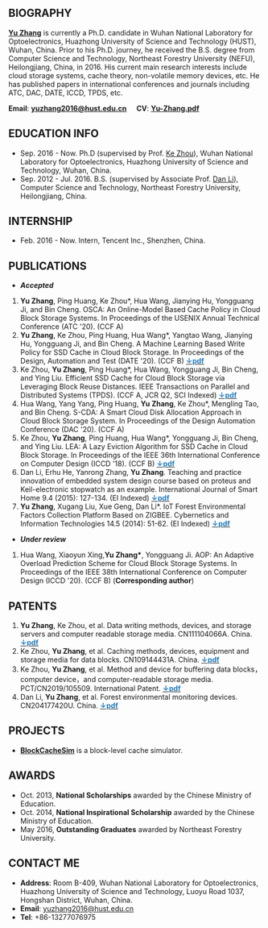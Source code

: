 ## BIOGRAPHY
**[Yu Zhang](https://github.com/zhangyu-hust)** is currently a Ph.D. candidate in Wuhan National Laboratory for Optoelectronics, Huazhong University of Science and Technology (HUST), Wuhan, China. Prior to his Ph.D. journey, he received the B.S. degree from Computer Science and Technology, Northeast Forestry University (NEFU), Heilongjiang, China, in 2016. His current main research interests include cloud storage systems, cache theory, non-volatile memory devices, etc. He has published papers in international conferences and journals including ATC, DAC, DATE, ICCD, TPDS, etc.

**Email**: **[yuzhang2016@hust.edu.cn](yuzhang2016@hust.edu.cn)** &nbsp;&nbsp;&nbsp; **CV**: **[Yu-Zhang.pdf](yu-zhang.pdf)**

## EDUCATION INFO
- Sep. 2016 - Now. Ph.D (supervised by Prof. [Ke Zhou](http://faculty.hust.edu.cn/zhouke2/zh_CN/index.htm)), Wuhan National Laboratory for Optoelectronics, Huazhong University of Science and Technology, Wuhan, China.
- Sep. 2012 - Jul. 2016. B.S. (supervised by Associate Prof. [Dan Li](https://icec.nefu.edu.cn/info/1023/1576.htm)), Computer Science and Technology, Northeast Forestry University, Heilongjiang, China.

## INTERNSHIP
- Feb. 2016 - Now. Intern, Tencent Inc., Shenzhen, China.

## PUBLICATIONS
- ***Accepted***
<ol>
<li><strong>Yu Zhang</strong>, Ping Huang, Ke Zhou*, Hua Wang, Jianying Hu, Yongguang Ji, and Bin Cheng. OSCA: An Online-Model Based Cache Policy in Cloud Block Storage Systems. In Proceedings of the USENIX Annual Technical Conference (ATC '20). (CCF A)</li>

<li><strong>Yu Zhang</strong>, Ke Zhou, Ping Huang, Hua Wang*, Yangtao Wang, Jianying Hu, Yongguang Ji, and Bin Cheng. A Machine Learning Based Write Policy for SSD Cache in Cloud Block Storage. In Proceedings of the Design, Automation and Test (DATE '20). (CCF B) <a href="https://ieeexplore.ieee.org/stamp/stamp.jsp?tp=&arnumber=9116539"><strong><font color="#267cb9">↓pdf</font></strong></a> </li>

<li>Ke Zhou, <strong>Yu Zhang</strong>, Ping Huang*, Hua Wang, Yongguang Ji, Bin Cheng, and Ying Liu. Efficient SSD Cache for Cloud Block Storage via Leveraging Block Reuse Distances. IEEE Transactions on Parallel and Distributed Systems (TPDS). (CCF A, JCR Q2, SCI Indexed) <a href="https://ieeexplore.ieee.org/stamp/stamp.jsp?tp=&arnumber=9091319"><strong><font color="#267cb9">↓pdf</font></strong></a></li>

<li>Hua Wang, Yang Yang, Ping Huang, <strong>Yu Zhang</strong>, Ke Zhou*, Mengling Tao, and Bin Cheng. S-CDA: A Smart Cloud Disk Allocation Approach in Cloud Block Storage System. In Proceedings of the Design Automation Conference (DAC '20). (CCF A)</li>
 
<li>Ke Zhou, <strong>Yu Zhang</strong>, Ping Huang, Hua Wang*, Yongguang Ji, Bin Cheng, and Ying Liu. LEA: A Lazy Eviction Algorithm for SSD Cache in Cloud Block Storage. In Proceedings of the IEEE 36th International Conference on Computer Design (ICCD '18). (CCF B) <a href="https://ieeexplore.ieee.org/stamp/stamp.jsp?arnumber=8615741"><strong><font color="#267cb9">↓pdf</font></strong></a></li>

<li>Dan Li, Erhu He, Yanrong Zhang, <strong>Yu Zhang</strong>. Teaching and practice innovation of embedded system design course based on proteus and Keil-electronic stopwatch as an example. International Journal of Smart Home 9.4 (2015): 127-134. (EI Indexed) <a href="https://pdfs.semanticscholar.org/f994/4838dc0a8dd2fb0cdf9152ac6fe935bb2e41.pdf?_ga=2.13157940.2029911364.1588930479-1326549745.1588748265"><strong><font color="#267cb9">↓pdf</font></strong></a> </li>

<li><strong>Yu Zhang</strong>, Xugang Liu, Xue Geng, Dan Li*. IoT Forest Environmental Factors Collection Platform Based on ZIGBEE. Cybernetics and Information Technologies 14.5 (2014): 51-62. (EI Indexed) <a href="http://www.cit.iit.bas.bg/CIT_2014/v14-s/6BJTU--06-md-Gotovo.pdf"><strong><font color="#267cb9">↓pdf</font></strong></a></li>
</ol>

- ***Under review***
<ol>
<!--li><strong>Yu Zhang</strong>, Ping Huang, Ke Zhou*, Hua Wang, Jianying Hu, Yongguang Ji, and Bin Cheng. Efficient Cache Allocation Scheme for Cloud Block Storage via using an Online Cache Model. IEEE Transactions on Computers (TC). (CCF A, JCR Q2, SCI Indexed)</li-->
 
<!--li><strong>Yu Zhang</strong>, Ke Zhou*. A survey on AI for storage. ACM Transactions on Storage (TOS). (CCF A, JCR Q3, SCI Indexed)</li-->
 
<li>Hua Wang, Xiaoyun Xing,<strong>Yu Zhang*</strong>, Yongguang Ji. AOP: An Adaptive Overload Prediction Scheme for Cloud Block Storage Systems. In Proceedings of the IEEE 38th International Conference on Computer Design (ICCD '20). (CCF B) (<strong>Corresponding author</strong>)</li>
</ol>

## PATENTS
<ol>
<li><strong>Yu Zhang</strong>, Ke Zhou, et al. Data writing methods, devices, and storage servers and computer readable storage media. CN111104066A. China. <a href="https://patentimages.storage.googleapis.com/f8/01/59/6d2c525e9319cf/CN111104066A.pdf"><strong><font color="#267cb9">↓pdf</font></strong></a></li>

<li>Ke Zhou, <strong>Yu Zhang</strong>, et al. Caching methods, devices, equipment and storage media for data blocks. CN109144431A. China. <a href="https://patentimages.storage.googleapis.com/ca/00/49/c9e97d9c67a2b0/CN109144431A.pdf"><strong><font color="#267cb9">↓pdf</font></strong></a></li>

<li>Ke Zhou, <strong>Yu Zhang</strong>, et al. Method and device for buffering data blocks，computer device，and computer-readable storage media. PCT/CN2019/105509. International Patent. <a href="https://patentimages.storage.googleapis.com/9f/7c/65/889271bec72e7a/WO2020063355A1.pdf"><strong><font color="#267cb9">↓pdf</font></strong></a></li>

<li>Dan Li, <strong>Yu Zhang</strong>, et al. Forest environmental monitoring devices. CN204177420U. China. <a href="https://patentimages.storage.googleapis.com/7c/1b/1d/c5f8acc323be81/CN204177420U.pdf"><strong><font color="#267cb9">↓pdf</font></strong></a></li>
</ol>

## PROJECTS
- **[BlockCacheSim](https://github.com/zydirtyfish/BlockCacheSim)** is a block-level cache simulator.

## AWARDS
- Oct. 2013, **National Scholarships** awarded by the Chinese Ministry of Education.
- Oct. 2014, **National Inspirational Scholarship** awarded by the Chinese Ministry of Education.
- May  2016, **Outstanding Graduates** awarded by Northeast Forestry University.

## CONTACT ME
- **Address**: Room B-409, Wuhan National Laboratory for Optoelectronics, Huazhong University of Science and Technology, Luoyu Road 1037, Hongshan District, Wuhan, China.
- **Email**: yuzhang2016@hust.edu.cn
- **Tel**: +86-13277076975
